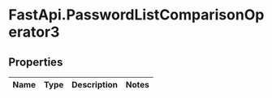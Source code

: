 # FastApi.PasswordListComparisonOperator3

## Properties
Name | Type | Description | Notes
------------ | ------------- | ------------- | -------------
